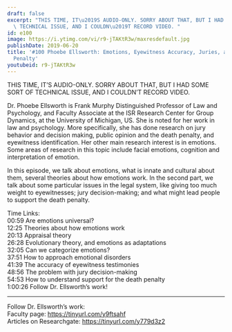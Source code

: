 ```yaml
---
draft: false
excerpt: "THIS TIME, IT\u2019S AUDIO-ONLY. SORRY ABOUT THAT, BUT I HAD SOME SORT OF\
  \ TECHNICAL ISSUE, AND I COULDN\u2019T RECORD VIDEO. "
id: e100
image: https://i.ytimg.com/vi/r9-jTAKtR3w/maxresdefault.jpg
publishDate: 2019-06-20
title: '#100 Phoebe Ellsworth: Emotions, Eyewitness Accuracy, Juries, and the Death
  Penalty'
youtubeid: r9-jTAKtR3w
---
```

THIS TIME, IT’S AUDIO-ONLY. SORRY ABOUT THAT, BUT I HAD SOME SORT OF TECHNICAL ISSUE, AND I COULDN’T RECORD VIDEO. 

Dr. Phoebe Ellsworth is Frank Murphy Distinguished Professor of Law and Psychology, and Faculty Associate at the ISR Research Center for Group Dynamics, at the University of Michigan, US. She is noted for her work in law and psychology. More specifically, she has done research on jury behavior and decision making, public opinion and the death penalty, and eyewitness identification. Her other main research interest is in emotions. Some areas of research in this topic include facial emotions, cognition and interpretation of emotion.

In this episode, we talk about emotions, what is innate and cultural about them, several theories about how emotions work. In the second part, we talk about some particular issues in the legal system, like giving too much weight to eyewitnesses; jury decision-making; and what might lead people to support the death penalty.

Time Links:  
00:59  Are emotions universal?   
12:25  Theories about how emotions work                   
20:13  Appraisal theory        
26:28  Evolutionary theory, and emotions as adaptations      
32:05  Can we categorize emotions?          
37:51  How to approach emotional disorders           
41:39  The accuracy of eyewitness testimonies    
48:56  The problem with jury decision-making  
54:53  How to understand support for the death penalty  
1:00:26  Follow Dr. Ellsworth’s work!

---

Follow Dr. Ellsworth’s work:  
Faculty page: https://tinyurl.com/y9ftsahf  
Articles on Researchgate: https://tinyurl.com/y779d3z2
